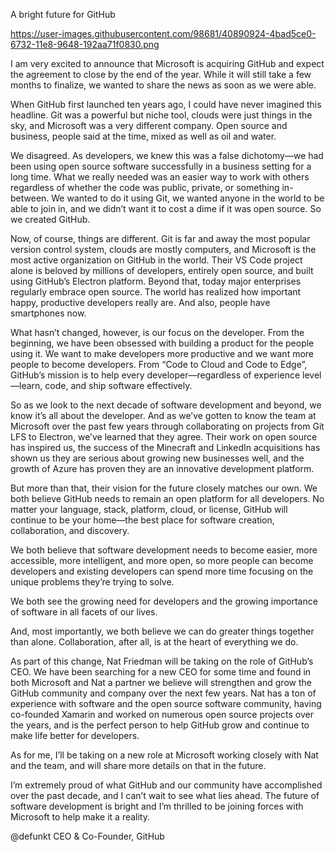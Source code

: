A bright future for GitHub

https://user-images.githubusercontent.com/98681/40890924-4bad5ce0-6732-11e8-9648-192aa71f0830.png

I am very excited to announce that Microsoft is acquiring GitHub and expect the agreement to close by the end of the year. While it will still take a few months to finalize, we wanted to share the news as soon as we were able.

When GitHub first launched ten years ago, I could have never imagined this headline. Git was a powerful but niche tool, clouds were just things in the sky, and Microsoft was a very different company. Open source and business, people said at the time, mixed as well as oil and water.

We disagreed. As developers, we knew this was a false dichotomy—we had been using open source software successfully in a business setting for a long time. What we really needed was an easier way to work with others regardless of whether the code was public, private, or something in-between. We wanted to do it using Git, we wanted anyone in the world to be able to join in, and we didn’t want it to cost a dime if it was open source. So we created GitHub.

Now, of course, things are different. Git is far and away the most popular version control system, clouds are mostly computers, and Microsoft is the most active organization on GitHub in the world. Their VS Code project alone is beloved by millions of developers, entirely open source, and built using GitHub’s Electron platform. Beyond that, today major enterprises regularly embrace open source. The world has realized how important happy, productive developers really are. And also, people have smartphones now.

What hasn’t changed, however, is our focus on the developer. From the beginning, we have been obsessed with building a product for the people using it. We want to make developers more productive and we want more people to become developers. From “Code to Cloud and Code to Edge”, GitHub’s mission is to help every developer—regardless of experience level—learn, code, and ship software effectively.

So as we look to the next decade of software development and beyond, we know it’s all about the developer. And as we’ve gotten to know the team at Microsoft over the past few years through collaborating on projects from Git LFS to Electron, we’ve learned that they agree. Their work on open source has inspired us, the success of the Minecraft and LinkedIn acquisitions has shown us they are serious about growing new businesses well, and the growth of Azure has proven they are an innovative development platform.

But more than that, their vision for the future closely matches our own. We both believe GitHub needs to remain an open platform for all developers. No matter your language, stack, platform, cloud, or license, GitHub will continue to be your home—the best place for software creation, collaboration, and discovery.

We both believe that software development needs to become easier, more accessible, more intelligent, and more open, so more people can become developers and existing developers can spend more time focusing on the unique problems they’re trying to solve.

We both see the growing need for developers and the growing importance of software in all facets of our lives.

And, most importantly, we both believe we can do greater things together than alone. Collaboration, after all, is at the heart of everything we do.

As part of this change, Nat Friedman will be taking on the role of GitHub’s CEO. We have been searching for a new CEO for some time and found in both Microsoft and Nat a partner we believe will strengthen and grow the GitHub community and company over the next few years. Nat has a ton of experience with software and the open source software community, having co-founded Xamarin and worked on numerous open source projects over the years, and is the perfect person to help GitHub grow and continue to make life better for developers.

As for me, I’ll be taking on a new role at Microsoft working closely with Nat and the team, and will share more details on that in the future.

I’m extremely proud of what GitHub and our community have accomplished over the past decade, and I can’t wait to see what lies ahead. The future of software development is bright and I’m thrilled to be joining forces with Microsoft to help make it a reality.

@defunkt
CEO & Co-Founder, GitHub
